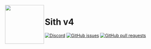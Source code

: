 <img align="left" src="https://user-images.githubusercontent.com/49886317/167401362-923cd69b-3beb-4e02-856e-d32872eaa5f4.png" height="128">

# Sith v4

[![Discord](https://img.shields.io/badge/Discord-%235865F2.svg?style=for-the-badge&logo=discord&logoColor=white)](https://discord.gg/XK9WfPsUFm)
[![GitHub issues](https://img.shields.io/github/issues/ae-utbm/sith4?style=for-the-badge)](https://GitHub.com/ae-utbm/sith4/issues)
[![GitHub pull requests](https://img.shields.io/github/issues-pr/ae-utbm/sith4?style=for-the-badge)](https://GitHub.com/ae-utbm/sith4/issues)
